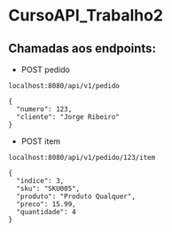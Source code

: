 ﻿# CursoAPI_Trabalho2


## Chamadas aos endpoints:

* POST pedido
```
localhost:8080/api/v1/pedido

{
  "numero": 123,
  "cliente": "Jorge Ribeiro"
}
 ```

 * POST item
```
localhost:8080/api/v1/pedido/123/item

{
  "indice": 3,
  "sku": "SKU005",
  "produto": "Produto Qualquer",
  "preco": 15.99,
  "quantidade": 4
}
 ```
